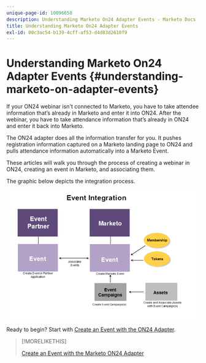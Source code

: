 ```yaml
---
unique-page-id: 10096658
description: Understanding Marketo On24 Adapter Events - Marketo Docs - Product Documentation
title: Understanding Marketo On24 Adapter Events
exl-id: 00c3ac54-b139-4cff-af53-d4d83d2610f9
---
```

# Understanding Marketo On24 Adapter Events {#understanding-marketo-on-adapter-events}

If your ON24 webinar isn't connected to Marketo, you have to take attendee information that’s already in Marketo and enter it into ON24. After the webinar, you have to take attendance information that’s already in ON24 and enter it back into Marketo.

The ON24 adapter does all the information transfer for you. It pushes registration information captured on a Marketo landing page to ON24 and pulls attendance information automatically into a Marketo Event.

These articles will walk you through the process of creating a webinar in ON24, creating an event in Marketo, and associating them.

The graphic below depicts the integration process.

![](assets/image2015-12-16-11-3a26-3a29.png)

Ready to begin? Start with [Create an Event with the ON24 Adapter](/help/marketo/product-docs/demand-generation/events/create-an-event/create-an-event-with-the-marketo-on24-adapter.md).

>[!MORELIKETHIS]
>
>[Create an Event with the Marketo ON24 Adapter](/help/marketo/product-docs/demand-generation/events/create-an-event/create-an-event-with-the-marketo-on24-adapter.md)
